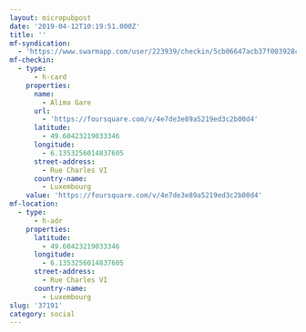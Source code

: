```yaml
---
layout: micropubpost
date: '2019-04-12T10:19:51.000Z'
title: ''
mf-syndication:
  - 'https://www.swarmapp.com/user/223939/checkin/5cb06647acb37f003928c757'
mf-checkin:
  - type:
      - h-card
    properties:
      name:
        - Alima Gare
      url:
        - 'https://foursquare.com/v/4e7de3e89a5219ed3c2b00d4'
      latitude:
        - 49.60423219033346
      longitude:
        - 6.1353256014837605
      street-address:
        - Rue Charles VI
      country-name:
        - Luxembourg
    value: 'https://foursquare.com/v/4e7de3e89a5219ed3c2b00d4'
mf-location:
  - type:
      - h-adr
    properties:
      latitude:
        - 49.60423219033346
      longitude:
        - 6.1353256014837605
      street-address:
        - Rue Charles VI
      country-name:
        - Luxembourg
slug: '37191'
category: social
---
```

